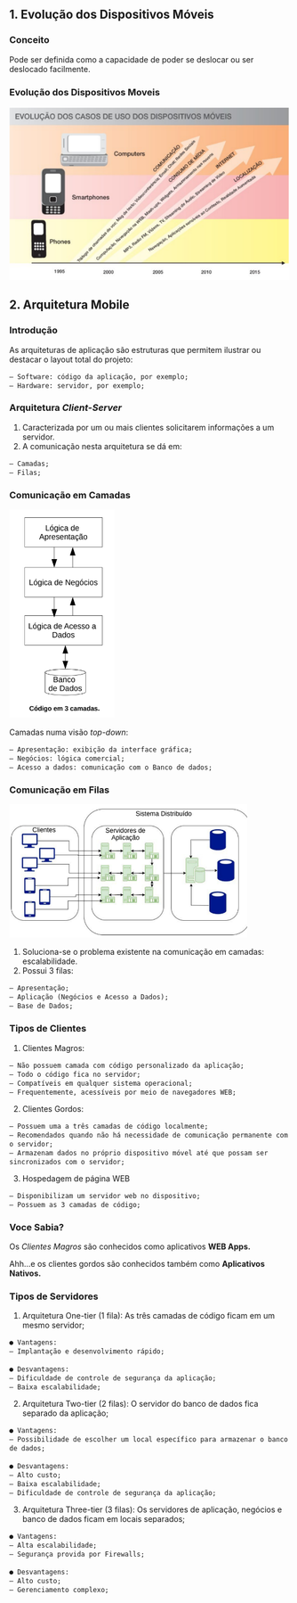## 1. Evolução dos Dispositivos Móveis

### Conceito

Pode ser definida como a capacidade de poder se deslocar ou ser deslocado
facilmente.

### Evolução dos Dispositivos Moveis

![img01](./images/img01.png)

## 2. Arquitetura Mobile

### Introdução

As arquiteturas de aplicação são estruturas que permitem ilustrar ou destacar o layout total do projeto:

```
– Software: código da aplicação, por exemplo;
– Hardware: servidor, por exemplo;
```

### Arquitetura *Client-Server*

1. Caracterizada por um ou mais clientes solicitarem informações a um servidor.
2. A comunicação nesta arquitetura se dá em:

```
– Camadas;
– Filas;
```

### Comunicação em Camadas

![img02](./images/img02.png)

Camadas numa visão *top-down*:

```
– Apresentação: exibição da interface gráfica;
– Negócios: lógica comercial;
– Acesso a dados: comunicação com o Banco de dados;
```

### Comunicação em Filas

![img03](./images/img03.png)

1. Soluciona-se o problema existente na comunicação em camadas: escalabilidade.
2. Possui 3 filas:

```
– Apresentação;
– Aplicação (Negócios e Acesso a Dados);
– Base de Dados;
```

### Tipos de Clientes

1. Clientes Magros:

```
– Não possuem camada com código personalizado da aplicação;
– Todo o código fica no servidor;
– Compatíveis em qualquer sistema operacional;
– Frequentemente, acessíveis por meio de navegadores WEB;
```

2. Clientes Gordos:

```
– Possuem uma a três camadas de código localmente;
– Recomendados quando não há necessidade de comunicação permanente com o servidor;
– Armazenam dados no próprio dispositivo móvel até que possam ser sincronizados com o servidor;
```

3. Hospedagem de página WEB

```
– Disponibilizam um servidor web no dispositivo;
– Possuem as 3 camadas de código;
```

### Voce Sabia?

Os *Clientes Magros* são conhecidos como aplicativos **WEB Apps.**

Ahh...e os clientes gordos são conhecidos também como **Aplicativos Nativos.**

### Tipos de Servidores

1. Arquitetura One-tier (1 fila): As três camadas de código ficam em um mesmo servidor;

```
● Vantagens:
– Implantação e desenvolvimento rápido;

● Desvantagens:
– Dificuldade de controle de segurança da aplicação;
– Baixa escalabilidade;
```

2. Arquitetura Two-tier (2 filas): O servidor do banco de dados fica separado da aplicação;

```
● Vantagens:
– Possibilidade de escolher um local específico para armazenar o banco de dados;

● Desvantagens:
– Alto custo;
– Baixa escalabilidade;
– Dificuldade de controle de segurança da aplicação;
```

3. Arquitetura Three-tier (3 filas): Os servidores de aplicação, negócios e banco de dados ficam em locais separados;

```
● Vantagens:
– Alta escalabilidade;
– Segurança provida por Firewalls;

● Desvantagens:
– Alto custo;
– Gerenciamento complexo;
```
